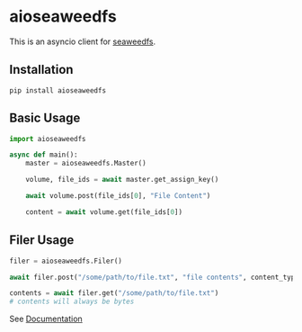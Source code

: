 # aioseaweedfs

This is an asyncio client for [seaweedfs](https://github.com/seaweedfs/seaweedfs).

## Installation

`pip install aioseaweedfs`

## Basic Usage

```python
import aioseaweedfs

async def main():
    master = aioseaweedfs.Master()

    volume, file_ids = await master.get_assign_key()

    await volume.post(file_ids[0], "File Content")

    content = await volume.get(file_ids[0])
```

## Filer Usage

```python
filer = aioseaweedfs.Filer()

await filer.post("/some/path/to/file.txt", "file contents", content_type="text/plain")

contents = await filer.get("/some/path/to/file.txt")
# contents will always be bytes
```


See [Documentation](https://code.pobblelabs.org/fossil/aioseaweed/doc/trunk/docs/index.md)